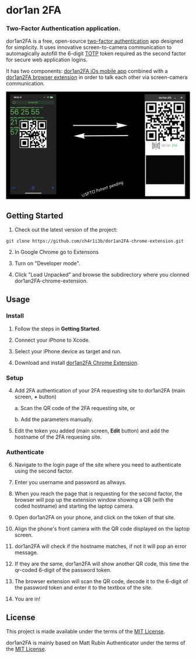 # dor1an 2FA
### Two-Factor Authentication application.

dor1an2FA is a free, open-source [two-factor authentication](https://en.wikipedia.org/wiki/Two-factor_authentication) app designed for simplicity. It uses innovative screen-to-camera communication to automagically autofill the 6-digit [TOTP](https://en.wikipedia.org/wiki/Time-based_one-time_password) token required as the second factor for secure web application logins.

It has two components: [dor1an2FA iOs mobile app](https://github.com/ch4r1i3b/dor1an2FA-ios) combined with a [dor1an2FA browser extension](https://github.com/ch4r1i3b/dor1an2FA-chrome-extension) in order to talk each other via screen-camera communication.



<img src="dor1an2FA_flow.png" width="1000" alt="Flow of dor1an2FA" /> 



## Getting Started

1. Check out the latest version of the project:
  ```
  git clone https://github.com/ch4r1i3b/dor1an2FA-chrome-extension.git
  ```

2. In Google Chrome go to Extensons

3. Turn on "Developer mode".

4. Click "Load Unpacked" and browse the subdirectory where you clonned dor1an2FA-chrome-extension.



## Usage

### Install

1. Follow the steps in **Getting Started**.

2. Connect your iPhone to Xcode.

3. Select your iPhone device as target and run.

4. Download and install [dor1an2FA Chrome Extension](https://github.com/ch4r1i3b/dor1an2FA-chrome-extension).

### Setup

4. Add 2FA authentication of your 2FA requesting site to dor1an2FA (main screen, **+** button)

    a. Scan the QR code of the 2FA requesting site, or

    b. Add the parameters manually.

5. Edit the token you added (main screen, **Edit** button) and add the hostname of the 2FA requesing site.

### Authenticate

6. Navigate to the login page of the site where you need to authenticate using the second factor.

7. Enter you username and password as allways.

8. When you reach the page that is requesting for the second factor, the browser will pop up the extension window showing a QR (with the coded hostname) and starting the laptop camera.

9. Open dor1an2FA on your phone, and click on the token of that site.

10. Align the phone's front camera with the QR code displayed on the laptop screen.

11. dor1an2FA will check if the hostname matches, if not it will pop an error message.

12. If they are the same, dor1an2FA will show another QR code, this time the qr-coded 6-digit of the password token.

13. The browser extension will scan the QR code, decode it to the 6-digit of the password token and enter it to the textbox of the site.

14. You are in!

## License

This project is made available under the terms of the [MIT License](https://opensource.org/licenses/MIT).

dor1an2FA is mainly based on Matt Rubin Authenticator under the terms of the [MIT License](https://opensource.org/licenses/MIT).



